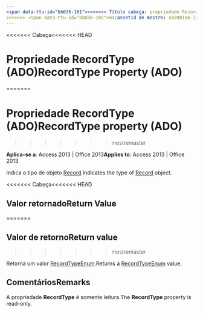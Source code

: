 ```yaml
---
<span data-ttu-id="bb036-101"><<<<<<< Título cabeça: propriedade RecordType (ADO) TOCTitle: propriedade RecordType (ADO) === título: propriedade RecordType (ADO) TOCTitle: propriedade RecordType (ADO)</span><span class="sxs-lookup"><span data-stu-id="bb036-101"><<<<<<< HEAD title: RecordType Property (ADO) TOCTitle: RecordType Property (ADO) ======= title: RecordType property (ADO) TOCTitle: RecordType property (ADO)</span></span>
>>>>>>> <span data-ttu-id="bb036-102">ms:assetid de mestre: a42001a6-7312-162d-dd71-c82f8c9d527f ms:mtpsurl: https://msdn.microsoft.com/library/JJ249762(v=office.15) ms:contentKeyID: ms.date 48546806: 18/09/2015 mtps_version: v=office.15</span><span class="sxs-lookup"><span data-stu-id="bb036-102">master ms:assetid: a42001a6-7312-162d-dd71-c82f8c9d527f ms:mtpsurl: https://msdn.microsoft.com/library/JJ249762(v=office.15) ms:contentKeyID: 48546806 ms.date: 09/18/2015 mtps_version: v=office.15</span></span>
---
```


<span data-ttu-id="bb036-103"><<<<<<< Cabeça</span><span class="sxs-lookup"><span data-stu-id="bb036-103"><<<<<<< HEAD</span></span>
# <a name="recordtype-property-ado"></a><span data-ttu-id="bb036-104">Propriedade RecordType (ADO)</span><span class="sxs-lookup"><span data-stu-id="bb036-104">RecordType Property (ADO)</span></span>
=======
# <a name="recordtype-property-ado"></a><span data-ttu-id="bb036-105">Propriedade RecordType (ADO)</span><span class="sxs-lookup"><span data-stu-id="bb036-105">RecordType property (ADO)</span></span>
>>>>>>> <span data-ttu-id="bb036-106">mestre</span><span class="sxs-lookup"><span data-stu-id="bb036-106">master</span></span>


<span data-ttu-id="bb036-107">**Aplica-se a**: Access 2013 | Office 2013</span><span class="sxs-lookup"><span data-stu-id="bb036-107">**Applies to**: Access 2013 | Office 2013</span></span>

<span data-ttu-id="bb036-108">Indica o tipo de objeto [Record](record-object-ado.md).</span><span class="sxs-lookup"><span data-stu-id="bb036-108">Indicates the type of [Record](record-object-ado.md) object.</span></span>

<span data-ttu-id="bb036-109"><<<<<<< Cabeça</span><span class="sxs-lookup"><span data-stu-id="bb036-109"><<<<<<< HEAD</span></span>
## <a name="return-value"></a><span data-ttu-id="bb036-110">Valor retornado</span><span class="sxs-lookup"><span data-stu-id="bb036-110">Return Value</span></span>
=======
## <a name="return-value"></a><span data-ttu-id="bb036-111">Valor de retorno</span><span class="sxs-lookup"><span data-stu-id="bb036-111">Return value</span></span>
>>>>>>> <span data-ttu-id="bb036-112">mestre</span><span class="sxs-lookup"><span data-stu-id="bb036-112">master</span></span>

<span data-ttu-id="bb036-113">Retorna um valor [RecordTypeEnum](recordtypeenum.md).</span><span class="sxs-lookup"><span data-stu-id="bb036-113">Returns a [RecordTypeEnum](recordtypeenum.md) value.</span></span>

## <a name="remarks"></a><span data-ttu-id="bb036-114">Comentários</span><span class="sxs-lookup"><span data-stu-id="bb036-114">Remarks</span></span>

<span data-ttu-id="bb036-115">A propriedade **RecordType** é somente leitura.</span><span class="sxs-lookup"><span data-stu-id="bb036-115">The **RecordType** property is read-only.</span></span>

